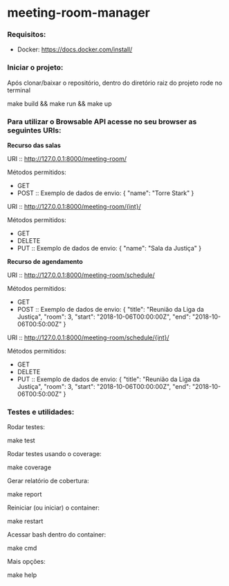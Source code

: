 # meeting-room-manager

### Requisitos:

- Docker: https://docs.docker.com/install/

### Iniciar o projeto:

Após clonar/baixar o repositório, dentro do diretório raiz do projeto rode no terminal

make build && make run && make up

### Para utilizar o Browsable API acesse no seu browser as seguintes URIs:

**Recurso das salas**

URI :: http://127.0.0.1:8000/meeting-room/

Métodos permitidos:

- GET
- POST :: Exemplo de dados de envio:
{
    "name": "Torre Stark"
}

URI :: http://127.0.0.1:8000/meeting-room/{int}/

Métodos permitidos:

- GET
- DELETE
- PUT :: Exemplo de dados de envio:
{
    "name": "Sala da Justiça"
}


**Recurso de agendamento**

URI :: http://127.0.0.1:8000/meeting-room/schedule/

Métodos permitidos:

- GET
- POST :: Exemplo de dados de envio:
{
    "title": "Reunião da Liga da Justiça",
    "room": 3,
    "start": "2018-10-06T00:00:00Z",
    "end": "2018-10-06T00:50:00Z"
}

URI :: http://127.0.0.1:8000/meeting-room/schedule/{int}/

Métodos permitidos:

- GET
- DELETE
- PUT :: Exemplo de dados de envio:
{
    "title": "Reunião da Liga da Justiça",
    "room": 3,
    "start": "2018-10-06T00:00:00Z",
    "end": "2018-10-06T00:50:00Z"
}

### Testes e utilidades:

Rodar testes:

make test

Rodar testes usando o coverage:

make coverage

Gerar relatório de cobertura:

make report

Reiniciar (ou iniciar) o container:

make restart

Acessar bash dentro do container:

make cmd

Mais opções:

make help
